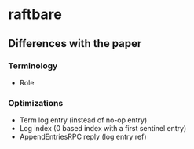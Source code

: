 raftbare
========

Differences with the paper
--------------------------

### Terminology

- Role


### Optimizations

- Term log entry (instead of no-op entry)
- Log index (0 based index with a first sentinel entry)
- AppendEntriesRPC reply (log entry ref)
